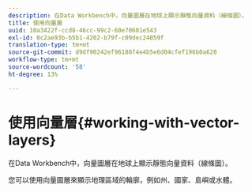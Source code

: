 ```yaml
---
description: 在Data Workbench中，向量圖層在地球上顯示靜態向量資料（線條圖）。
title: 使用向量層
uuid: 10a3422f-ccd8-46cc-99c2-60e70601e543
exl-id: 0c2ae93b-b5b1-4202-b79f-c09dec24059f
translation-type: tm+mt
source-git-commit: d9df90242ef96188f4e4b5e6d04cfef196b0a628
workflow-type: tm+mt
source-wordcount: '58'
ht-degree: 13%

---
```


# 使用向量層{#working-with-vector-layers}

在Data Workbench中，向量圖層在地球上顯示靜態向量資料（線條圖）。

您可以使用向量圖層來顯示地理區域的輪廓，例如州、國家、島嶼或水體。
